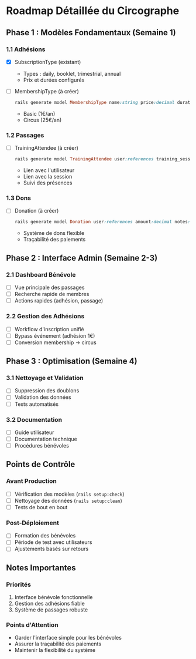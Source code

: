 # Roadmap Détaillée du Circographe

## Phase 1 : Modèles Fondamentaux (Semaine 1)

### 1.1 Adhésions
- [x] SubscriptionType (existant)
  - Types : daily, booklet, trimestrial, annual
  - Prix et durées configurés

- [ ] MembershipType (à créer)
  ```ruby
  rails generate model MembershipType name:string price:decimal duration:integer category:string
  ```
  - Basic (1€/an)
  - Circus (25€/an)

### 1.2 Passages
- [ ] TrainingAttendee (à créer)
  ```ruby
  rails generate model TrainingAttendee user:references training_session:references
  ```
  - Lien avec l'utilisateur
  - Lien avec la session
  - Suivi des présences

### 1.3 Dons
- [ ] Donation (à créer)
  ```ruby
  rails generate model Donation user:references amount:decimal notes:text
  ```
  - Système de dons flexible
  - Traçabilité des paiements

## Phase 2 : Interface Admin (Semaine 2-3)

### 2.1 Dashboard Bénévole
- [ ] Vue principale des passages
- [ ] Recherche rapide de membres
- [ ] Actions rapides (adhésion, passage)

### 2.2 Gestion des Adhésions
- [ ] Workflow d'inscription unifié
- [ ] Bypass événement (adhésion 1€)
- [ ] Conversion membership → circus

## Phase 3 : Optimisation (Semaine 4)

### 3.1 Nettoyage et Validation
- [ ] Suppression des doublons
- [ ] Validation des données
- [ ] Tests automatisés

### 3.2 Documentation
- [ ] Guide utilisateur
- [ ] Documentation technique
- [ ] Procédures bénévoles

## Points de Contrôle

### Avant Production
- [ ] Vérification des modèles (`rails setup:check`)
- [ ] Nettoyage des données (`rails setup:clean`)
- [ ] Tests de bout en bout

### Post-Déploiement
- [ ] Formation des bénévoles
- [ ] Période de test avec utilisateurs
- [ ] Ajustements basés sur retours

## Notes Importantes

### Priorités
1. Interface bénévole fonctionnelle
2. Gestion des adhésions fiable
3. Système de passages robuste

### Points d'Attention
- Garder l'interface simple pour les bénévoles
- Assurer la traçabilité des paiements
- Maintenir la flexibilité du système 